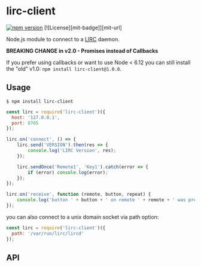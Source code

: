 # lirc-client

[![npm version](https://badge.fury.io/js/lirc-client.svg)](https://badge.fury.io/js/lirc-client)
[![License][mit-badge]][mit-url]

Node.js module to connect to a [LIRC](http://www.lirc.org/) daemon.

**BREAKING CHANGE in v2.0 - Promises instead of Callbacks**

If you prefer using callbacks or want to use Node < 6.12 you can still install the "old" v1.0: 
`npm install lirc-client@1.0.0`.


## Usage

`$ npm install lirc-client`

```Javascript
const lirc = require('lirc-client')({
  host: '127.0.0.1',
  port: 8765
});

lirc.on('connect', () => {
    lirc.send('VERSION').then(res => {
        console.log('LIRC Version', res);
    });

    lirc.sendOnce('Remote1', 'Key1').catch(error => {
        if (error) console.log(error);
    });
});

lirc.on('receive', function (remote, button, repeat) {
    console.log('button ' + button + ' on remote ' + remote + ' was pressed!');
});
```

you can also connect to a unix domain socket via path option:
```Javascript
const lirc = require('lirc-client')({
  path: '/var/run/lirc/lircd'
});
```

## API
